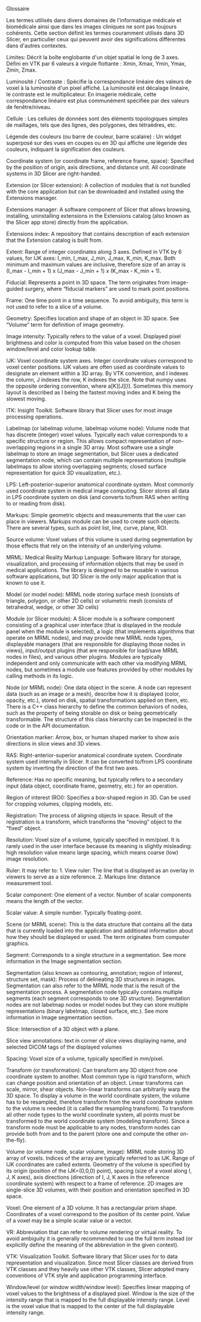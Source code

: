 Glossaire

Les termes utilisés dans divers domaines de l'informatique médicale et biomédicale ainsi que dans les images cliniques ne sont pas toujours cohérents. Cette section définit les termes couramment utilisés dans 3D Slicer, en particulier ceux qui peuvent avoir des significations différentes dans d'autres contextes.

Limites: Décrit la boîte englobante d'un objet spatial le long de 3 axes. Défini en VTK par 6 valeurs à virgule flottante : Xmin, Xmax, Ymin, Ymax, Zmin, Zmax.

Luminosité / Contraste : Spécifie la correspondance linéaire des valeurs de voxel à la luminosité d'un pixel affiché. La luminosité est décalage linéaire, le contraste est le multiplicateur. En imagerie médicale, cette correspondance linéaire est plus communément spécifiée par des valeurs de fenêtre/niveau.

Cellule : Les cellules de données sont des éléments topologiques simples de maillages, tels que des lignes, des polygones, des tétraèdres, etc.

Légende des couleurs (ou barre de couleur, barre scalaire) : Un widget superposé sur des vues en coupes ou en 3D qui affiche une légende des couleurs, indiquant la signification des couleurs.

Coordinate system (or coordinate frame, reference frame, space): Specified by the position of origin, axis directions, and distance unit. All coordinate systems in 3D Slicer are right-handed.

Extension (or Slicer extension): A collection of modules that is not bundled with the core application but can be downloaded and installed using the Extensions manager.

Extensions manager: A software component of Slicer that allows browsing, installing, uninstalling extensions in the Extensions catalog (also known as the Slicer app store) directly from the application.

Extensions index: A repository that contains description of each extension that the Extension catalog is built from.

Extent: Range of integer coordinates along 3 axes. Defined in VTK by 6 values, for IJK axes: I_min, I_max, J_min, J_max, K_min, K_max. Both minimum and maximum values are inclusive, therefore size of an array is (I_max - I_min + 1) x (J_max - J_min + 1) x (K_max - K_min + 1).

Fiducial: Represents a point in 3D space. The term originates from image-guided surgery, where “fiducial markers” are used to mark point positions.

Frame: One time point in a time sequence. To avoid ambiguity, this term is not used to refer to a slice of a volume.

Geometry: Specifies location and shape of an object in 3D space. See “Volume” term for definition of image geometry.

Image intensity: Typically refers to the value of a voxel. Displayed pixel brightness and color is computed from this value based on the chosen window/level and color lookup table.

IJK: Voxel coordinate system axes. Integer coordinate values correspond to voxel center positions. IJK values are often used as coordinate values to designate an element within a 3D array. By VTK convention, and I indexes the column, J indexes the row, K indexes the slice. Note that numpy uses the opposite ordering convention, where a[K][J][I]. Sometimes this memory layout is described as I being the fastest moving index and K being the slowest moving.

ITK: Insight Toolkit. Software library that Slicer uses for most image processing operations.

Labelmap (or labelmap volume, labelmap volume node): Volume node that has discrete (integer) voxel values. Typically each value corresponds to a specific structure or region. This allows compact representation of non-overlapping regions in a single 3D array. Most software use a single labelmap to store an image segmentation, but Slicer uses a dedicated segmentation node, which can contain multiple representations (multiple labelmaps to allow storing overlapping segments; closed surface representation for quick 3D visualization, etc.).

LPS: Left-posterior-superior anatomical coordinate system. Most commonly used coordinate system in medical image computing. Slicer stores all data in LPS coordinate system on disk (and converts to/from RAS when writing to or reading from disk).

Markups: Simple geometric objects and measurements that the user can place in viewers. Markups module can be used to create such objects. There are several types, such as point list, line, curve, plane, ROI.

Source volume: Voxel values of this volume is used during segmentation by those effects that rely on the intensity of an underlying volume.

MRML: Medical Reality Markup Language: Software library for storage, visualization, and processing of information objects that may be used in medical applications. The library is designed to be reusable in various software applications, but 3D Slicer is the only major application that is known to use it.

Model (or model node): MRML node storing surface mesh (consists of triangle, polygon, or other 2D cells) or volumetric mesh (consists of tetrahedral, wedge, or other 3D cells)

Module (or Slicer module): A Slicer module is a software component consisting of a graphical user interface (that is displayed in the module panel when the module is selected), a logic (that implements algorithms that operate on MRML nodes), and may provide new MRML node types, displayable managers (that are responsible for displaying those nodes in views), input/output plugins (that are responsible for load/save MRML nodes in files), and various other plugins. Modules are typically independent and only communicate with each other via modifying MRML nodes, but sometimes a module use features provided by other modules by calling methods in its logic.

Node (or MRML node): One data object in the scene. A node can represent data (such as an image or a mesh), describe how it is displayed (color, opacity, etc.), stored on disk, spatial transformations applied on them, etc. There is a C++ class hierarchy to define the common behaviors of nodes, such as the property of being storable on disk or being geometrically transformable. The structure of this class hierarchy can be inspected in the code or in the API documentation.

Orientation marker: Arrow, box, or human shaped marker to show axis directions in slice views and 3D views.

RAS: Right-anterior-superior anatomical coordinate system. Coordinate system used internally in Slicer. It can be converted to/from LPS coordinate system by inverting the direction of the first two axes.

Reference: Has no specific meaning, but typically refers to a secondary input (data object, coordinate frame, geometry, etc.) for an operation.

Region of interest (ROI): Specifies a box-shaped region in 3D. Can be used for cropping volumes, clipping models, etc.

Registration: The process of aligning objects in space. Result of the registration is a transform, which transforms the “moving” object to the “fixed” object.

Resolution: Voxel size of a volume, typically specified in mm/pixel. It is rarely used in the user interface because its meaning is slightly misleading: high resolution value means large spacing, which means coarse (low) image resolution.

Ruler: It may refer to: 1. View ruler: The line that is displayed as an overlay in viewers to serve as a size reference. 2. Markups line: distance measurement tool.

Scalar component: One element of a vector. Number of scalar components means the length of the vector.

Scalar value: A simple number. Typically floating-point.

Scene (or MRML scene): This is the data structure that contains all the data that is currently loaded into the application and additional information about how they should be displayed or used. The term originates from computer graphics.

Segment: Corresponds to a single structure in a segmentation. See more information in the Image segmentation section.

Segmentation (also known as contouring, annotation; region of interest, structure set, mask): Process of delineating 3D structures in images. Segmentation can also refer to the MRML node that is the result of the segmentation process. A segmentation node typically contains multiple segments (each segment corresponds to one 3D structure). Segmentation nodes are not labelmap nodes or model nodes but they can store multiple representations (binary labelmap, closed surface, etc.). See more information in Image segmentation section.

Slice: Intersection of a 3D object with a plane.

Slice view annotations: text in corner of slice views displaying name, and selected DICOM tags of the displayed volumes

Spacing: Voxel size of a volume, typically specified in mm/pixel.

Transform (or transformation): Can transform any 3D object from one coordinate system to another. Most common type is rigid transform, which can change position and orientation of an object. Linear transforms can scale, mirror, shear objects. Non-linear transforms can arbitrarily warp the 3D space. To display a volume in the world coordinate system, the volume has to be resampled, therefore transform from the world coordinate system to the volume is needed (it is called the resampling transform). To transform all other node types to the world coordinate system, all points must be transformed to the world coordinate system (modeling transform). Since a transform node must be applicable to any nodes, transform nodes can provide both from and to the parent (store one and compute the other on-the-fly).

Volume (or volume node, scalar volume, image): MRML node storing 3D array of voxels. Indices of the array are typically referred to as IJK. Range of IJK coordinates are called extents. Geometry of the volume is specified by its origin (position of the IJK=(0,0,0) point), spacing (size of a voxel along I, J, K axes), axis directions (direction of I, J, K axes in the reference coordinate system) with respect to a frame of reference. 2D images are single-slice 3D volumes, with their position and orientation specified in 3D space.

Voxel: One element of a 3D volume. It has a rectangular prism shape. Coordinates of a voxel correspond to the position of its center point. Value of a voxel may be a simple scalar value or a vector.

VR: Abbreviation that can refer to volume rendering or virtual reality. To avoid ambiguity it is generally recommended to use the full term instead (or explicitly define the meaning of the abbreviation in the given context).

VTK: Visualization Toolkit. Software library that Slicer uses for to data representation and visualization. Since most Slicer classes are derived from VTK classes and they heavily use other VTK classes, Slicer adopted many conventions of VTK style and application programming interface.

Window/level (or window width/window level): Specifies linear mapping of voxel values to the brightness of a displayed pixel. Window is the size of the intensity range that is mapped to the full displayable intensity range. Level is the voxel value that is mapped to the center of the full displayable intensity range.
